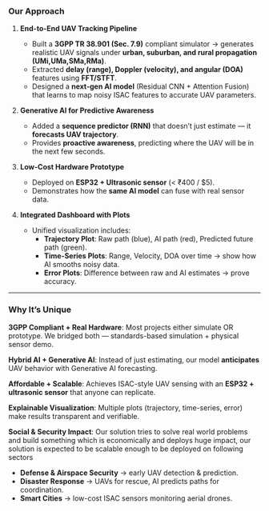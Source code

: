 ### Our Approach  
1. **End-to-End UAV Tracking Pipeline**  
   - Built a **3GPP TR 38.901 (Sec. 7.9)** compliant simulator → generates realistic UAV signals under **urban, suburban, and rural propagation (UMi,UMa,SMa,RMa)**.
   - Extracted **delay (range), Doppler (velocity), and angular (DOA)** features using **FFT/STFT**.  
   - Designed a **next-gen AI model** (Residual CNN + Attention Fusion) that learns to map noisy ISAC features to accurate UAV parameters.  

2. **Generative AI for Predictive Awareness**  
   - Added a **sequence predictor (RNN)** that doesn’t just estimate — it **forecasts UAV trajectory**.  
   - Provides **proactive awareness**, predicting where the UAV will be in the next few seconds.  

3. **Low-Cost Hardware Prototype**  
   - Deployed on **ESP32 + Ultrasonic sensor** (< ₹400 / $5).  
   - Demonstrates how the **same AI model** can fuse with real sensor data.  

4. **Integrated Dashboard with Plots**  
   - Unified visualization includes:  
     - **Trajectory Plot**: Raw path (blue), AI path (red), Predicted future path (green).  
     - **Time-Series Plots**: Range, Velocity, DOA over time → show how AI smooths noisy data.  
     - **Error Plots**: Difference between raw and AI estimates → prove accuracy.  
    

---

### Why It’s Unique  
**3GPP Compliant + Real Hardware**: Most projects either simulate OR prototype. We bridged both — standards-based simulation + physical sensor demo.  

**Hybrid AI + Generative AI**: Instead of just estimating, our model **anticipates** UAV behavior with Generative AI forecasting.  

**Affordable + Scalable**: Achieves ISAC-style UAV sensing with an **ESP32 + ultrasonic sensor** that anyone can replicate.  

**Explainable Visualization**: Multiple plots (trajectory, time-series, error) make results transparent and verifiable.  

**Social & Security Impact**:
Our solution tries to solve real world problems and build something which is economically and deploys huge impact, our solution is expected to be scalable enough to be deployed on following sectors
- **Defense & Airspace Security** → early UAV detection & prediction.  
- **Disaster Response** → UAVs for rescue, AI predicts paths for coordination.  
- **Smart Cities** → low-cost ISAC sensors monitoring aerial drones.  
